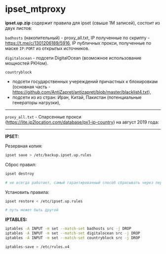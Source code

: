 # ipset_mtproxy

**ipset.up.zip** содержит правила для ipset (свыше 1М записей), состоит из двух листов:

<code>badhosts</code> (накопительный) - proxy_all.txt, IP полученные по скрипту - https://t.me/c/1301206189/5916, IP публичных прокси, полученные по маске <code>IP:PORT</code> из открытых источников.<br>

<code>digitalocean</code> - подсети DigitalOcean (возможное использование мощностей РКНом). <br/>

<code>countryblock</code> 
- подсети государственных учереждений причастных к блокировкам (основная часть - https://github.com/AntiZapret/antizapret/blob/master/blacklist4.txt), <br/>
- подсети из из стран: Иран, Китай, Пакистан (потенциальные генераторы нагрузки), 
<hr>

<code>proxy_all.txt</code> - Спарсенные прокси (https://lite.ip2location.com/database/px1-ip-country) на август 2019 года:
<hr>

**IPSET:**

Резервная копия:
```bash
ipset save > /etc/backup.ipset.up.rules
```

Сброс правил:
```bash
ipset destroy

# не всегда работает, самый гарантированный способ сбрасывать через перезагрузку
```

Установить правила:
```bash
ipset restore < /etc/ipset.up.rules

# путь может быть другой
```

**IPTABLES:**
```bash
iptables -A INPUT -m set --match-set badhosts src -j DROP
iptables -A INPUT -m set --match-set digitalocean src -j DROP
iptables -A INPUT -m set --match-set countryblock src -j DROP

iptables-save > /etc/rules.v4
```

